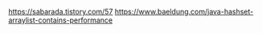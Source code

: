 https://sabarada.tistory.com/57
https://www.baeldung.com/java-hashset-arraylist-contains-performance
